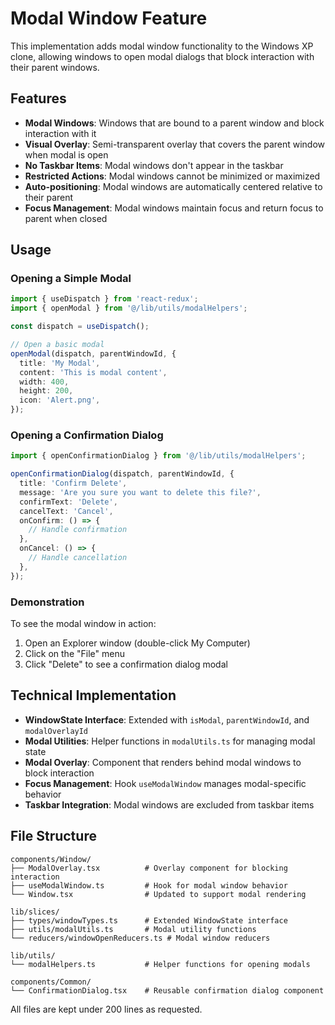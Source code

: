 # Modal Window Feature

This implementation adds modal window functionality to the Windows XP clone, allowing windows to open modal dialogs that block interaction with their parent windows.

## Features

- **Modal Windows**: Windows that are bound to a parent window and block interaction with it
- **Visual Overlay**: Semi-transparent overlay that covers the parent window when modal is open
- **No Taskbar Items**: Modal windows don't appear in the taskbar
- **Restricted Actions**: Modal windows cannot be minimized or maximized
- **Auto-positioning**: Modal windows are automatically centered relative to their parent
- **Focus Management**: Modal windows maintain focus and return focus to parent when closed

## Usage

### Opening a Simple Modal

```typescript
import { useDispatch } from 'react-redux';
import { openModal } from '@/lib/utils/modalHelpers';

const dispatch = useDispatch();

// Open a basic modal
openModal(dispatch, parentWindowId, {
  title: 'My Modal',
  content: 'This is modal content',
  width: 400,
  height: 200,
  icon: 'Alert.png',
});
```

### Opening a Confirmation Dialog

```typescript
import { openConfirmationDialog } from '@/lib/utils/modalHelpers';

openConfirmationDialog(dispatch, parentWindowId, {
  title: 'Confirm Delete',
  message: 'Are you sure you want to delete this file?',
  confirmText: 'Delete',
  cancelText: 'Cancel',
  onConfirm: () => {
    // Handle confirmation
  },
  onCancel: () => {
    // Handle cancellation
  },
});
```

### Demonstration

To see the modal window in action:

1. Open an Explorer window (double-click My Computer)
2. Click on the "File" menu
3. Click "Delete" to see a confirmation dialog modal

## Technical Implementation

- **WindowState Interface**: Extended with `isModal`, `parentWindowId`, and `modalOverlayId`
- **Modal Utilities**: Helper functions in `modalUtils.ts` for managing modal state
- **Modal Overlay**: Component that renders behind modal windows to block interaction
- **Focus Management**: Hook `useModalWindow` manages modal-specific behavior
- **Taskbar Integration**: Modal windows are excluded from taskbar items

## File Structure

```
components/Window/
├── ModalOverlay.tsx          # Overlay component for blocking interaction
├── useModalWindow.ts         # Hook for modal window behavior
└── Window.tsx                # Updated to support modal rendering

lib/slices/
├── types/windowTypes.ts      # Extended WindowState interface
├── utils/modalUtils.ts       # Modal utility functions
└── reducers/windowOpenReducers.ts # Modal window reducers

lib/utils/
└── modalHelpers.ts           # Helper functions for opening modals

components/Common/
└── ConfirmationDialog.tsx    # Reusable confirmation dialog component
```

All files are kept under 200 lines as requested.

